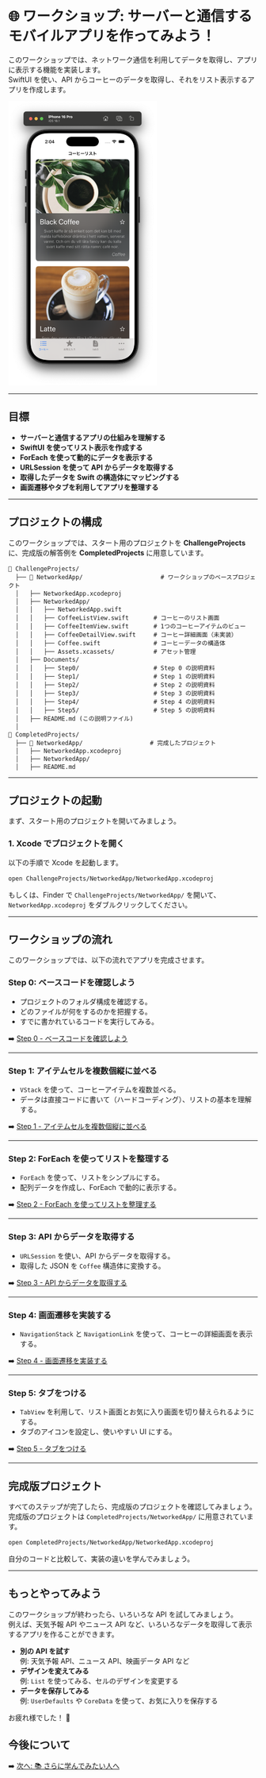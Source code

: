 # 🌐 ワークショップ: サーバーと通信するモバイルアプリを作ってみよう！

このワークショップでは、ネットワーク通信を利用してデータを取得し、アプリに表示する機能を実装します。  
SwiftUI を使い、API からコーヒーのデータを取得し、それをリスト表示するアプリを作成します。

<img width="300" src="images/08_networked_app.png">

---

## 目標
- **サーバーと通信するアプリの仕組みを理解する**  
- **SwiftUI を使ってリスト表示を作成する**  
- **ForEach を使って動的にデータを表示する**  
- **URLSession を使って API からデータを取得する**  
- **取得したデータを Swift の構造体にマッピングする**  
- **画面遷移やタブを利用してアプリを整理する**

---

## プロジェクトの構成

このワークショップでは、スタート用のプロジェクトを **ChallengeProjects** に、完成版の解答例を **CompletedProjects** に用意しています。

```
📁 ChallengeProjects/
  ├── 📂 NetworkedApp/                      # ワークショップのベースプロジェクト
  │   ├── NetworkedApp.xcodeproj
  │   ├── NetworkedApp/
  │   │   ├── NetworkedApp.swift
  │   │   ├── CoffeeListView.swift       # コーヒーのリスト画面
  │   │   ├── CoffeeItemView.swift       # 1つのコーヒーアイテムのビュー
  │   │   ├── CoffeeDetailView.swift     # コーヒー詳細画面（未実装）
  │   │   ├── Coffee.swift               # コーヒーデータの構造体
  │   │   ├── Assets.xcassets/           # アセット管理
  │   ├── Documents/
  │   │   ├── Step0/                     # Step 0 の説明資料
  │   │   ├── Step1/                     # Step 1 の説明資料
  │   │   ├── Step2/                     # Step 2 の説明資料
  │   │   ├── Step3/                     # Step 3 の説明資料
  │   │   ├── Step4/                     # Step 4 の説明資料
  │   │   ├── Step5/                     # Step 5 の説明資料
  │   ├── README.md (この説明ファイル)
  │
📁 CompletedProjects/
  ├── 📂 NetworkedApp/                   # 完成したプロジェクト
  │   ├── NetworkedApp.xcodeproj
  │   ├── NetworkedApp/
  │   ├── README.md
```

---

## プロジェクトの起動

まず、スタート用のプロジェクトを開いてみましょう。

### 1. Xcode でプロジェクトを開く
以下の手順で Xcode を起動します。

```sh
open ChallengeProjects/NetworkedApp/NetworkedApp.xcodeproj
```

もしくは、Finder で `ChallengeProjects/NetworkedApp/` を開いて、  
`NetworkedApp.xcodeproj` をダブルクリックしてください。

---

## ワークショップの流れ

このワークショップでは、以下の流れでアプリを完成させます。

### Step 0: ベースコードを確認しよう
- プロジェクトのフォルダ構成を確認する。
- どのファイルが何をするのかを把握する。
- すでに書かれているコードを実行してみる。

➡️ [Step 0 - ベースコードを確認しよう](../ChallengeProjects/NetworkedApp/NetworkedApp/Documents/Step0.md)

---

### Step 1: アイテムセルを複数個縦に並べる
- `VStack` を使って、コーヒーアイテムを複数並べる。
- データは直接コードに書いて（ハードコーディング）、リストの基本を理解する。

➡️ [Step 1 - アイテムセルを複数個縦に並べる](../ChallengeProjects/NetworkedApp/NetworkedApp/Documents/Step1.md)

---

### Step 2: ForEach を使ってリストを整理する
- `ForEach` を使って、リストをシンプルにする。
- 配列データを作成し、ForEach で動的に表示する。

➡️ [Step 2 - ForEach を使ってリストを整理する](../ChallengeProjects/NetworkedApp/NetworkedApp/Documents/Step2.md)

---

### Step 3: API からデータを取得する
- `URLSession` を使い、API からデータを取得する。
- 取得した JSON を `Coffee` 構造体に変換する。

➡️ [Step 3 - API からデータを取得する](../ChallengeProjects/NetworkedApp/NetworkedApp/Documents/Step3.md)

---

### Step 4: 画面遷移を実装する
- `NavigationStack` と `NavigationLink` を使って、コーヒーの詳細画面を表示する。

➡️ [Step 4 - 画面遷移を実装する](../ChallengeProjects/NetworkedApp/NetworkedApp/Documents/Step4.md)

---

### Step 5: タブをつける
- `TabView` を利用して、リスト画面とお気に入り画面を切り替えられるようにする。
- タブのアイコンを設定し、使いやすい UI にする。

➡️ [Step 5 - タブをつける](../ChallengeProjects/NetworkedApp/NetworkedApp/Documents/Step5.md)

---

## 完成版プロジェクト

すべてのステップが完了したら、完成版のプロジェクトを確認してみましょう。  
完成版のプロジェクトは `CompletedProjects/NetworkedApp/` に用意されています。

```sh
open CompletedProjects/NetworkedApp/NetworkedApp.xcodeproj
```

自分のコードと比較して、実装の違いを学んでみましょう。

---

## もっとやってみよう

このワークショップが終わったら、いろいろな API を試してみましょう。  
例えば、天気予報 API やニュース API など、いろいろなデータを取得して表示するアプリを作ることができます。

- **別の API を試す**  
  例: 天気予報 API、ニュース API、映画データ API など
- **デザインを変えてみる**  
  例: `List` を使ってみる、セルのデザインを変更する
- **データを保存してみる**  
  例: `UserDefaults` や `CoreData` を使って、お気に入りを保存する

お疲れ様でした！ 🎉

## 今後について

➡️ [次へ: 📚 さらに学んでみたい人へ](./09_further.md)

